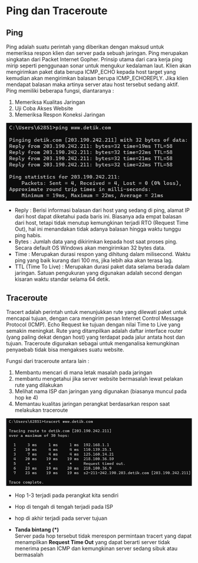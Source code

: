 
# Ping dan Traceroute

## Ping

Ping adalah suatu perintah yang diberikan dengan maksud untuk memeriksa respon klien dan server pada sebuah jaringan. Ping merupakan singkatan dari Packet Internet Gopher. Prinsip utama dari cara kerja ping mirip seperti penggunaan sonar untuk mengukur kedalaman laut. Klien akan mengirimkan paket data berupa ICMP_ECHO kepada host target yang kemudian akan mengirimkan balasan berupa ICMP_ECHOREPLY. Jika klien mendapat balasan maka artinya server atau host tersebut sedang aktif.  
Ping memiliki beberapa fungsi, diantaranya :  
1. Memeriksa Kualitas Jaringan
2. Uji Coba Akses Website
3. Memeriksa Respon Koneksi Jaringan


![Ping](./../assets/ping-traceroute/ping.png)  
- Reply : Berisi informasi balasan dari host yang sedang di ping, alamat IP dari host dapat diketahui pada baris ini. Biasanya ada empat balasan dari host, tetapi tidak menutup kemungkinan terjadi RTO (Request Time Out), hal ini menandakan tidak adanya balasan hingga waktu tunggu ping habis.  
- Bytes : Jumlah data yang dikirimkan kepada host saat proses ping. Secara default OS Windows akan mengirimkan 32 bytes data.  
- Time : Merupakan durasi respon yang dihitung dalam milisecond. Waktu ping yang baik kurang dari 100 ms, jika lebih aka akan terasa lag.  
- TTL (Time To Live) : Merupakan durasi paket data selama berada dalam jaringan. Satuan pengukuran yang digunakan adalah second dengan kisaran waktu standar selama 64 detik.  

## Traceroute

Tracert adalah perintah untuk menunjukkan rute yang dilewati paket untuk mencapai tujuan, dengan cara mengirim pesan Internet Control Message Protocol (ICMP). Echo Request ke tujuan dengan nilai Time to Live yang semakin meningkat.
Rute yang ditampilkan adalah daftar interface router (yang paling dekat dengan host) yang terdapat pada jalur antata host dan tujuan. Traceroute digunakan sebagai untuk menganalisa kemungkinan penyaebab tidak bisa mengakses suatu website.

Fungsi dari traceroute antara lain :
1. Membantu mencari di mana letak masalah pada jaringan
2. membantu mengetahui jika server website bermasalah lewat pelakan rute yang dilakukan
3. Melihat nama ISP dan jaringan yang digunakan (biasanya muncul pada hop ke 4)
4. Memantau kualitas jaringan perangkat berdasarkan respon saat melakukan traceroute

![Traceroute](./../assets/ping-traceroute/traceroute.png)
- Hop 1-3 terjadi pada perangkat kita sendiri
- Hop di tengah di tengah terjadi pada ISP
- hop di akhir terjadi pada server tujuan

- **Tanda bintang (\*)**  
Server pada hop tersebut tidak merespon permintaan tracert yang dapat menampilkan **Request Time Out** yang dapat berarti server tidak menerima pesan ICMP dan kemungkinan server sedang sibuk atau bermasalah